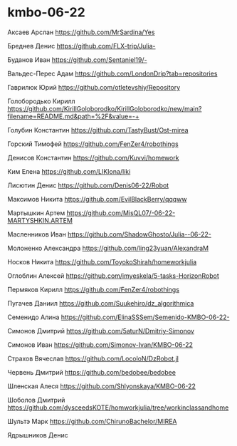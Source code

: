 # kmbo-06-22
Аксаев Арслан https://github.com/MrSardina/Yes

Бреднев Денис https://github.com/FLX-trip/Julia-

Буданов Иван https://github.com/Sentaniel19/-

Вальдес-Перес Адам https://github.com/LondonDrip?tab=repositories

Гаврилюк Юрий https://github.com/otletevshiy/Repository

Голобородько Кирилл https://github.com/KirillGoloborodko/KirillGoloborodko/new/main?filename=README.md&path=%2F&value=-+

Голубин Константин https://github.com/TastyBust/Ost-mirea

Горский Тимофей https://github.com/FenZer4/robothings

Денисов Константин https://github.com/Kuvvi/homework

Ким Елена https://github.com/LIKIona/liki

Лисютин Денис https://github.com/Denis06-22/Robot

Максимов Никита https://github.com/EvilBlackBerry/qqqww

Мартышкин Артем https://github.com/MisQL07/-06-22-MARTYSHKIN.ARTEM

Масленников Иван https://github.com/ShadowGhosto/Julia--06-22-

Молоненко Александра https://github.com/ling23yuan/AlexandraM

Носков Никита https://github.com/ToyokoShirah/homeworkjulia

Оглоблин Алексей https://github.com/imyeskela/5-tasks-HorizonRobot

Пермяков Кирилл https://github.com/FenZer4/robothings

Пугачев Даниил https://github.com/Suukehiro/dz_algorithmica

Семенидо Алина https://github.com/ElinaSSSem/Semenido-KMBO-06-22-

Симонов Дмитрий https://github.com/5aturN/Dmitriy-Simonov

Симонов Иван https://github.com/Simonov-Ivan/KMBO-06-22

Страхов Вячеслав https://github.com/LocoloN/DzRobot.jl

Червень Дмитрий https://github.com/bedobee/bedobee

Шленская Алеся https://github.com/Shlyonskaya/KMBO-06-22

Шоболов Дмитрий https://github.com/dysceedsKOTE/homworkjulia/tree/workinclassandhome

Шультэ Марк https://github.com/ChirunoBachelor/MIREA

Ядрышников Денис 

